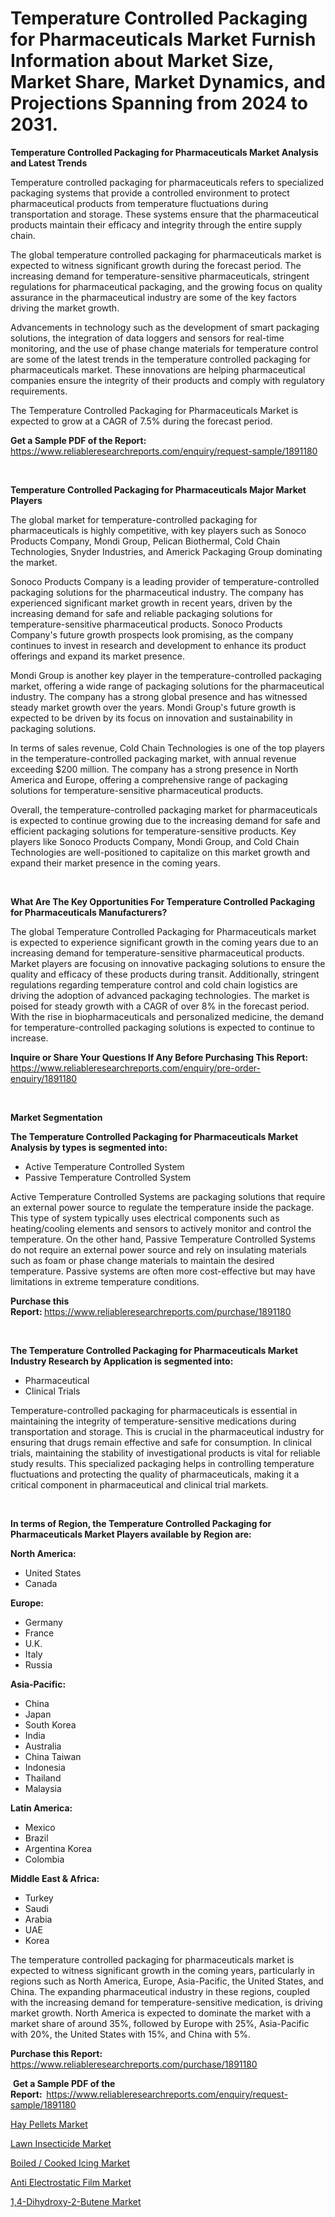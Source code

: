 <p><h1>Temperature Controlled Packaging for Pharmaceuticals Market Furnish Information about Market Size, Market Share, Market Dynamics, and Projections Spanning from 2024 to 2031.</h1></p><p><strong>Temperature Controlled Packaging for Pharmaceuticals Market Analysis and Latest Trends</strong></p>
<p><p>Temperature controlled packaging for pharmaceuticals refers to specialized packaging systems that provide a controlled environment to protect pharmaceutical products from temperature fluctuations during transportation and storage. These systems ensure that the pharmaceutical products maintain their efficacy and integrity through the entire supply chain.</p><p>The global temperature controlled packaging for pharmaceuticals market is expected to witness significant growth during the forecast period. The increasing demand for temperature-sensitive pharmaceuticals, stringent regulations for pharmaceutical packaging, and the growing focus on quality assurance in the pharmaceutical industry are some of the key factors driving the market growth.</p><p>Advancements in technology such as the development of smart packaging solutions, the integration of data loggers and sensors for real-time monitoring, and the use of phase change materials for temperature control are some of the latest trends in the temperature controlled packaging for pharmaceuticals market. These innovations are helping pharmaceutical companies ensure the integrity of their products and comply with regulatory requirements.</p><p>The Temperature Controlled Packaging for Pharmaceuticals Market is expected to grow at a CAGR of 7.5% during the forecast period.</p></p>
<p><strong>Get a Sample PDF of the Report:&nbsp;</strong> <a href="https://www.reliableresearchreports.com/enquiry/request-sample/1891180">https://www.reliableresearchreports.com/enquiry/request-sample/1891180</a></p>
<p>&nbsp;</p>
<p><strong>Temperature Controlled Packaging for Pharmaceuticals Major Market Players</strong></p>
<p><p>The global market for temperature-controlled packaging for pharmaceuticals is highly competitive, with key players such as Sonoco Products Company, Mondi Group, Pelican Biothermal, Cold Chain Technologies, Snyder Industries, and Americk Packaging Group dominating the market.</p><p>Sonoco Products Company is a leading provider of temperature-controlled packaging solutions for the pharmaceutical industry. The company has experienced significant market growth in recent years, driven by the increasing demand for safe and reliable packaging solutions for temperature-sensitive pharmaceutical products. Sonoco Products Company's future growth prospects look promising, as the company continues to invest in research and development to enhance its product offerings and expand its market presence.</p><p>Mondi Group is another key player in the temperature-controlled packaging market, offering a wide range of packaging solutions for the pharmaceutical industry. The company has a strong global presence and has witnessed steady market growth over the years. Mondi Group's future growth is expected to be driven by its focus on innovation and sustainability in packaging solutions.</p><p>In terms of sales revenue, Cold Chain Technologies is one of the top players in the temperature-controlled packaging market, with annual revenue exceeding $200 million. The company has a strong presence in North America and Europe, offering a comprehensive range of packaging solutions for temperature-sensitive pharmaceutical products.</p><p>Overall, the temperature-controlled packaging market for pharmaceuticals is expected to continue growing due to the increasing demand for safe and efficient packaging solutions for temperature-sensitive products. Key players like Sonoco Products Company, Mondi Group, and Cold Chain Technologies are well-positioned to capitalize on this market growth and expand their market presence in the coming years.</p></p>
<p>&nbsp;</p>
<p><strong>What Are The Key Opportunities For Temperature Controlled Packaging for Pharmaceuticals Manufacturers?</strong></p>
<p><p>The global Temperature Controlled Packaging for Pharmaceuticals market is expected to experience significant growth in the coming years due to an increasing demand for temperature-sensitive pharmaceutical products. Market players are focusing on innovative packaging solutions to ensure the quality and efficacy of these products during transit. Additionally, stringent regulations regarding temperature control and cold chain logistics are driving the adoption of advanced packaging technologies. The market is poised for steady growth with a CAGR of over 8% in the forecast period. With the rise in biopharmaceuticals and personalized medicine, the demand for temperature-controlled packaging solutions is expected to continue to increase.</p></p>
<p><strong>Inquire or Share Your Questions If Any Before Purchasing This Report:</strong> <a href="https://www.reliableresearchreports.com/enquiry/pre-order-enquiry/1891180">https://www.reliableresearchreports.com/enquiry/pre-order-enquiry/1891180</a></p>
<p>&nbsp;</p>
<p><strong>Market Segmentation</strong></p>
<p><strong>The Temperature Controlled Packaging for Pharmaceuticals Market Analysis by types is segmented into:</strong></p>
<p><ul><li>Active Temperature Controlled System</li><li>Passive Temperature Controlled System</li></ul></p>
<p><p>Active Temperature Controlled Systems are packaging solutions that require an external power source to regulate the temperature inside the package. This type of system typically uses electrical components such as heating/cooling elements and sensors to actively monitor and control the temperature. On the other hand, Passive Temperature Controlled Systems do not require an external power source and rely on insulating materials such as foam or phase change materials to maintain the desired temperature. Passive systems are often more cost-effective but may have limitations in extreme temperature conditions.</p></p>
<p><strong>Purchase this Report:&nbsp;</strong><a href="https://www.reliableresearchreports.com/purchase/1891180">https://www.reliableresearchreports.com/purchase/1891180</a></p>
<p>&nbsp;</p>
<p><strong>The Temperature Controlled Packaging for Pharmaceuticals Market Industry Research by Application is segmented into:</strong></p>
<p><ul><li>Pharmaceutical</li><li>Clinical Trials</li></ul></p>
<p><p>Temperature-controlled packaging for pharmaceuticals is essential in maintaining the integrity of temperature-sensitive medications during transportation and storage. This is crucial in the pharmaceutical industry for ensuring that drugs remain effective and safe for consumption. In clinical trials, maintaining the stability of investigational products is vital for reliable study results. This specialized packaging helps in controlling temperature fluctuations and protecting the quality of pharmaceuticals, making it a critical component in pharmaceutical and clinical trial markets.</p></p>
<p>&nbsp;</p>
<p><strong>In terms of Region, the Temperature Controlled Packaging for Pharmaceuticals Market Players available by Region are:</strong></p>
<p>
    <p> <strong> North America: </strong>
        <ul>
            <li>United States</li>
            <li>Canada</li>
        </ul>
        </p> 
    <p> <strong> Europe: </strong>
        <ul>
            <li>Germany</li>
            <li>France</li>
            <li>U.K.</li>
            <li>Italy</li>
            <li>Russia</li>
        </ul>
        </p> 
    <p> <strong> Asia-Pacific: </strong>
        <ul>
            <li>China</li>
            <li>Japan</li>
            <li>South Korea</li>
            <li>India</li>
            <li>Australia</li>
            <li>China Taiwan</li>
            <li>Indonesia</li>
            <li>Thailand</li>
            <li>Malaysia</li>
        </ul>
        </p> 
    <p> <strong> Latin America: </strong>
        <ul>
            <li>Mexico</li>
            <li>Brazil</li>
            <li>Argentina Korea</li>
            <li>Colombia</li>
        </ul>
        </p> 
    <p> <strong> Middle East & Africa: </strong>
        <ul>
            <li>Turkey</li>
            <li>Saudi</li>
            <li>Arabia</li>
            <li>UAE</li>
            <li>Korea</li>
        </ul>
    </p>
    </p>
<p><p>The temperature controlled packaging for pharmaceuticals market is expected to witness significant growth in the coming years, particularly in regions such as North America, Europe, Asia-Pacific, the United States, and China. The expanding pharmaceutical industry in these regions, coupled with the increasing demand for temperature-sensitive medication, is driving market growth. North America is expected to dominate the market with a market share of around 35%, followed by Europe with 25%, Asia-Pacific with 20%, the United States with 15%, and China with 5%.</p></p>
<p><strong>Purchase this Report: </strong><a href="https://www.reliableresearchreports.com/purchase/1891180">https://www.reliableresearchreports.com/purchase/1891180</a></p>
<p>&nbsp;<strong>Get a Sample PDF of the Report:&nbsp;&nbsp;</strong><a href="https://www.reliableresearchreports.com/enquiry/request-sample/1891180">https://www.reliableresearchreports.com/enquiry/request-sample/1891180</a></p>
<p><strong></strong></p>
<p><p><a href="https://view.publitas.com/reportprime-1/hay-pellets-market-share-market-new-trends-analysis-report-by-type-by-application-by-end-use-by-region-and-segment-forecasts-2024-2031/">Hay Pellets Market</a></p><p><a href="https://view.publitas.com/reportprime-1/decoding-the-lawn-insecticide-market-a-deep-dive-into-the-latest-market-trends-market-segmentation-and-competitive-analysis/">Lawn Insecticide Market</a></p><p><a href="https://extreme-scabiosa-c81.notion.site/Boiled-Cooked-Icing-Market-with-the-goal-of-estimating-the-market-size-and-future-growth-potential-ba85ad2b7a394f9c8562504f277ad995">Boiled / Cooked Icing Market</a></p><p><a href="https://funky-papaya-cf4.notion.site/Anti-Electrostatic-Film-Market-Challenges-Opportunities-and-Growth-Drivers-and-Major-Market-Playe-680c1c488e0240f4a91dc0f3dde7501f">Anti Electrostatic Film Market</a></p><p><a href="https://summer-dogwood-3e9.notion.site/1-4-Dihydroxy-2-Butene-Market-Size-Growing-and-Forecasted-for-period-from-2024-2031-and-provides-c-8142fcaddd85469ea99d6b5d8fd80f26">1,4-Dihydroxy-2-Butene Market</a></p></p>
